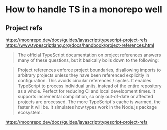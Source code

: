 # How to handle TS in a monorepo well 


## Project refs
https://moonrepo.dev/docs/guides/javascript/typescript-project-refs
https://www.typescriptlang.org/docs/handbook/project-references.html


> The official TypeScript documentation on project references answers many of these questions, but it basically boils down to the following:


> Project references enforce project boundaries, disallowing imports to arbitrary projects unless they have been referenced explicitly in configuration. This avoids circular references / cycles.
It enables TypeScript to process individual units, instead of the entire repository as a whole. Perfect for reducing CI and local development times.
It supports incremental compilation, so only out-of-date or affected projects are processed. The more TypeScript's cache is warmed, the faster it will be.
It simulates how types work in the Node.js package ecosystem.

https://moonrepo.dev/docs/guides/javascript/typescript-project-refs
